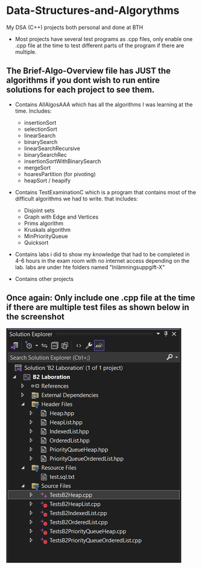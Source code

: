# Data-Structures-and-Algorythms
 My DSA (C++) projects both personal and done at BTH

- Most projects have several test programs as .cpp files, only enable one .cpp file at the time to test different parts of the program if there are multiple.
## The Brief-Algo-Overview file has JUST the algorithms if you dont wish to run entire solutions for each project to see them.


- Contains AllAlgosAAA which has all the algorithms I was learning at the time. Includes:
    - insertionSort
    - selectionSort
    - linearSearch
    - binarySearch
    - linearSearchRecursive
    - binarySearchRec
    - insertionSortWithBinarySearch
    - mergeSort
    - hoaresPartition (for pivoting)
    - heapSort / heapify

- Contains TestExaminationC which is a program that contains most of the difficult algorithms we had to write. that includes:
    - Disjoint sets
    - Graph with Edge and Vertices
    - Prims algorithm
    - Kruskals algorithm
    - MinPriorityQueue
    - Quicksort

- Contains labs i did to show my knowledge that had to be completed in 4-6 hours in the exam room with no internet access depending on the lab.
labs are under hte folders named "Inlämningsuppgift-X"

- Contains other projects
## Once again: Only include one .cpp file at the time if there are multiple test files as shown below in the screenshot
![alt text](image-1.png)